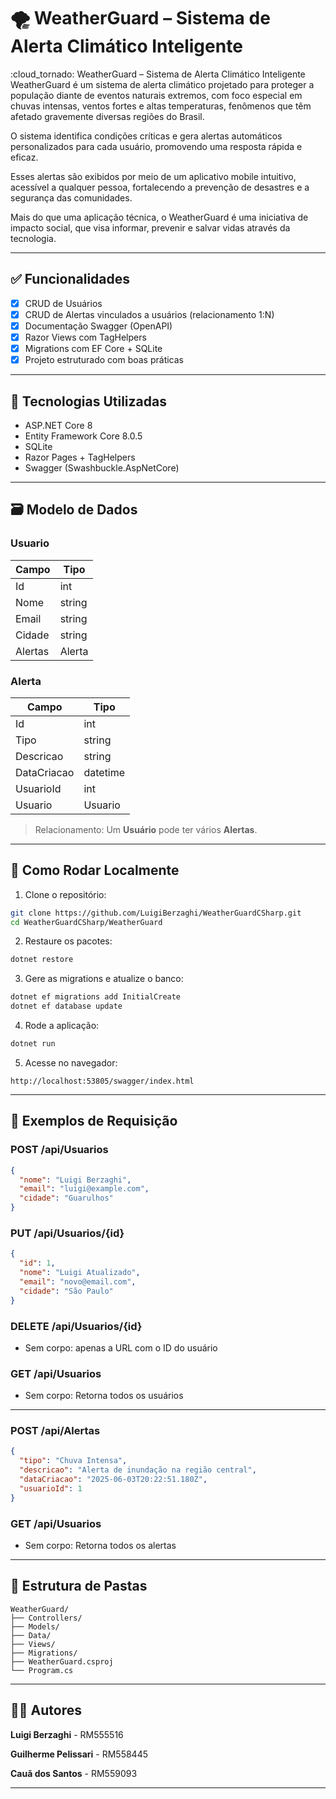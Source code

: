 # 🌪️ WeatherGuard – Sistema de Alerta Climático Inteligente

:cloud_tornado: WeatherGuard – Sistema de Alerta Climático Inteligente
WeatherGuard é um sistema de alerta climático projetado para proteger a população diante de eventos naturais extremos, com foco especial em chuvas intensas, ventos fortes e altas temperaturas, fenômenos que têm afetado gravemente diversas regiões do Brasil.

O sistema identifica condições críticas e gera alertas automáticos personalizados para cada usuário, promovendo uma resposta rápida e eficaz.

Esses alertas são exibidos por meio de um aplicativo mobile intuitivo, acessível a qualquer pessoa, fortalecendo a prevenção de desastres e a segurança das comunidades.

Mais do que uma aplicação técnica, o WeatherGuard é uma iniciativa de impacto social, que visa informar, prevenir e salvar vidas através da tecnologia.

---

## ✅ Funcionalidades

* [x] CRUD de Usuários
* [x] CRUD de Alertas vinculados a usuários (relacionamento 1\:N)
* [x] Documentação Swagger (OpenAPI)
* [x] Razor Views com TagHelpers
* [x] Migrations com EF Core + SQLite
* [x] Projeto estruturado com boas práticas

---

## 🧱 Tecnologias Utilizadas

* ASP.NET Core 8
* Entity Framework Core 8.0.5
* SQLite
* Razor Pages + TagHelpers
* Swagger (Swashbuckle.AspNetCore)

---

## 🗃️ Modelo de Dados

### Usuario

| Campo  | Tipo   |
| ------ | ------ |
| Id     | int    |
| Nome   | string |
| Email  | string |
| Cidade | string |
| Alertas| Alerta |

### Alerta

| Campo       | Tipo     |
| ----------- | -------- |
| Id          | int      |
| Tipo        | string   |
| Descricao   | string   |
| DataCriacao | datetime |
| UsuarioId   | int      |
| Usuario     | Usuario  |

> Relacionamento: Um **Usuário** pode ter vários **Alertas**.

---

## 🚀 Como Rodar Localmente

1. Clone o repositório:

```bash
git clone https://github.com/LuigiBerzaghi/WeatherGuardCSharp.git
cd WeatherGuardCSharp/WeatherGuard
```

2. Restaure os pacotes:

```bash
dotnet restore
```

3. Gere as migrations e atualize o banco:

```bash
dotnet ef migrations add InitialCreate
dotnet ef database update
```

4. Rode a aplicação:

```bash
dotnet run
```

5. Acesse no navegador:

```
http://localhost:53805/swagger/index.html
```

---

## 🧪 Exemplos de Requisição

### POST /api/Usuarios

```json
{
  "nome": "Luigi Berzaghi",
  "email": "luigi@example.com",
  "cidade": "Guarulhos"
}
```

### PUT /api/Usuarios/{id}

```json
{
  "id": 1,
  "nome": "Luigi Atualizado",
  "email": "novo@email.com",
  "cidade": "São Paulo"
}
```

### DELETE /api/Usuarios/{id}

* Sem corpo: apenas a URL com o ID do usuário

### GET /api/Usuarios

* Sem corpo: Retorna todos os usuários

---
### POST /api/Alertas

```json
{
  "tipo": "Chuva Intensa",
  "descricao": "Alerta de inundação na região central",
  "dataCriacao": "2025-06-03T20:22:51.180Z",
  "usuarioId": 1
}
```
### GET /api/Usuarios

* Sem corpo: Retorna todos os alertas
  
---

## 📁 Estrutura de Pastas

```
WeatherGuard/
├── Controllers/
├── Models/
├── Data/
├── Views/
├── Migrations/
├── WeatherGuard.csproj
└── Program.cs
```

---

## 👨‍💻 Autores

**Luigi Berzaghi** - RM555516

**Guilherme Pelissari** - RM558445

**Cauã dos Santos** - RM559093

---
